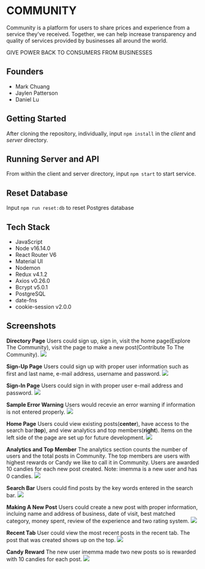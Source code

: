 # COMMUNITY

Community is a platform for users to share prices and experience from a service they've received. Together, we can help increase transparency and quality of services provided by businesses all around the world.

GIVE POWER BACK TO CONSUMERS FROM BUSINESSES

## Founders

- Mark Chuang 
- Jaylen Patterson 
- Daniel Lu

## Getting Started

After cloning the repository, individually, input `npm install` in the *client* and *server* directory.

## Running Server and API

From within the client and server directory, input `npm start` to start service.

## Reset Database

Input `npm run reset:db` to reset Postgres database

## Tech Stack

- JavaScript 
- Node v16.14.0
- React Router V6 
- Material UI 
- Nodemon
- Redux v4.1.2
- Axios v0.26.0
- Bcrypt v5.0.1
- PostgreSQL
- date-fns
- cookie-session v2.0.0

## Screenshots
**Directory Page** Users could sign up, sign in, visit the home page(Explore The Community), visit the page to make a new post(Contribute To The Community).
![](https://raw.githubusercontent.com/daniel-cy-lu/community/master/screenshots/01.%20Screen%20Shot%20.png)

**Sign-Up Page** Users could sign up with proper user information such as first and last name, e-mail address, username and password.
![](https://raw.githubusercontent.com/daniel-cy-lu/community/master/screenshots/02.%20Screen%20Shot%20.png)

**Sign-In Page** Users could sign in with proper user e-mail address and password.
![](https://raw.githubusercontent.com/daniel-cy-lu/community/master/screenshots/03.%20Screen%20Shot%20.png)

**Sample Error Warning** Users would recevie an error warning if information is not entered properly.
![](https://raw.githubusercontent.com/daniel-cy-lu/community/master/screenshots/04.%20Screen%20Shot.png)

**Home Page** Users could view existing posts(**center**), have access to the search bar(**top**), and view analytics and top members(**right**). Items on the left side of the page are set up for future development.
![](https://raw.githubusercontent.com/daniel-cy-lu/community/master/screenshots/05.%20Screen%20Shot%20.png)

**Analytics and Top Member** The analytics section counts the number of users and the total posts in Community. The top members are users with highest rewards or Candy we like to call it in Community. Users are awarded 10 candies for each new post created. Note: imemma is a new user and has 0 candies.
![](https://raw.githubusercontent.com/daniel-cy-lu/community/master/screenshots/06.%20Screen%20Shot%20.png)

**Search Bar** Users could find posts by the key words entered in the search bar.
![](https://raw.githubusercontent.com/daniel-cy-lu/community/master/screenshots/07.%20Screen%20Shot%20.png)

**Making A New Post** Users could create a new post with proper information, incluing name and address of business, date of visit, best matched category, money spent, review of the experience and two rating system.
![](https://raw.githubusercontent.com/daniel-cy-lu/community/master/screenshots/08.%20Screen%20Shot.png)

**Recent Tab** User could view the most recent posts in the recent tab. The post that was created shows up on the top.
![](https://raw.githubusercontent.com/daniel-cy-lu/community/master/screenshots/11%20.Screen%20Shot.png)

**Candy Reward** The new user imemma made two new posts so is rewarded with 10 candies for each post.
![](https://raw.githubusercontent.com/daniel-cy-lu/community/master/screenshots/12.%20Screen%20Shot%20.png)






